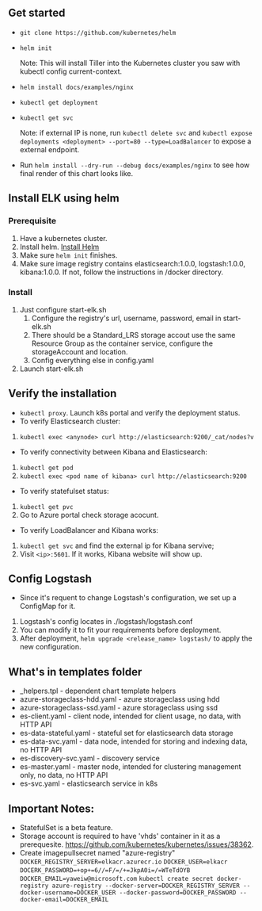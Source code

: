 ## Get started
* ```git clone https://github.com/kubernetes/helm```
* ```helm init``` 

    Note: This will install Tiller into the Kubernetes cluster you saw with kubectl config current-context.
* ```helm install docs/examples/nginx```
* ```kubectl get deployment```
* ```kubectl get svc```

    Note: if external IP is none, run ```kubectl delete svc``` and ```kubectl expose deployments <deployment> --port=80 --type=LoadBalancer``` to expose a external endpoint.
* Run ```helm install --dry-run --debug docs/examples/nginx``` to see how final render of this chart looks like.

## Install ELK using helm
### Prerequisite
1. Have a kubernetes cluster.
2. Install helm. [Install Helm](https://github.com/kubernetes/helm/blob/master/docs/install.md)
3. Make sure ```helm init``` finishes.
4. Make sure image registry contains elasticsearch:1.0.0, logstash:1.0.0, kibana:1.0.0. If not, follow the instructions in /docker directory.

### Install
1. Just configure start-elk.sh
    1. Configure the registry's url, username, password, email in start-elk.sh
    2. There should be a Standard_LRS storage accout use the same Resource Group as the container service, configure the storageAccount and location.
    3. Config everything else in config.yaml
2. Launch start-elk.sh

## Verify the installation
* ```kubectl proxy```. Launch k8s portal and verify the deployment status.
* To verify Elasticsearch cluster:
1. ```kubectl exec <anynode> curl http://elasticsearch:9200/_cat/nodes?v```
* To verify connectivity between Kibana and Elasticsearch:
1. ```kubectl get pod```
2. ```kubectl exec <pod name of kibana> curl http://elasticsearch:9200```
* To verify statefulset status:
1. ```kubectl get pvc```
2. Go to Azure portal check storage acocunt.
* To verify LoadBalancer and Kibana works:
1. ```kubectl get svc``` and find the external ip for Kibana servive;
2. Visit ```<ip>:5601```. If it works, Kibana website will show up.

## Config Logstash
* Since it's requent to change Logstash's configuration, we set up a ConfigMap for it.
1. Logstash's config locates in ./logstash/logstash.conf
2. You can modify it to fit your requirements before deployment.
3. After deployment, ```helm upgrade <release_name> logstash/``` to apply the new configuration.


## What's in templates folder
* _helpers.tpl - dependent chart template helpers
* azure-storageclass-hdd.yaml - azure storageclass using hdd
* azure-storageclass-ssd.yaml - azure storageclass using ssd
* es-client.yaml - client node, intended for client usage, no data, with HTTP API
* es-data-stateful.yaml - stateful set for elasticsearch data storage
* es-data-svc.yaml - data node, intended for storing and indexing data, no HTTP API
* es-discovery-svc.yaml - discovery service
* es-master.yaml - master node, intended for clustering management only, no data, no HTTP API
* es-svc.yaml - elasticsearch service in k8s

## Important Notes:
* StatefulSet is a beta feature.
* Storage account is required to have 'vhds' container in it as a prerequesite. https://github.com/kubernetes/kubernetes/issues/38362. 
* Create imagepullsecret named "azure-registry"
```DOCKER_REGISTRY_SERVER=elkacr.azurecr.io```
```DOCKER_USER=elkacr```
```DOCERK_PASSWORD=+op+=6//=F/=/+=JkpA0i=/=WTeTdOYB```
```DOCKER_EMAIL=yaweiw@microsoft.com```
```kubectl create secret docker-registry azure-registry --docker-server=DOCKER_REGISTRY_SERVER --docker-username=DOCKER_USER --docker-password=DOCKER_PASSWORD --docker-email=DOCKER_EMAIL```
